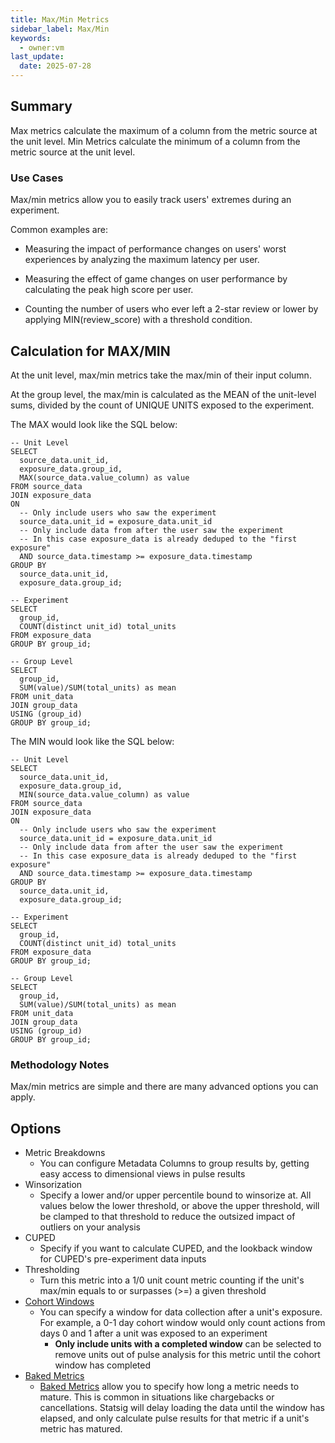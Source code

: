 ```yaml
---
title: Max/Min Metrics
sidebar_label: Max/Min
keywords:
  - owner:vm
last_update:
  date: 2025-07-28
---
```


## Summary

Max metrics calculate the maximum of a column from the metric source at the unit level.
Min Metrics calculate the minimum of a column from the metric source at the unit level.

### Use Cases

Max/min metrics allow you to easily track users' extremes during an experiment.

Common examples are:

- Measuring the impact of performance changes on users' worst experiences by analyzing the maximum latency per user.

- Measuring the effect of game changes on user performance by calculating the peak high score per user.

- Counting the number of users who ever left a 2-star review or lower by applying MIN(review_score) with a threshold condition.

## Calculation for MAX/MIN

At the unit level, max/min metrics take the max/min of their input column.

At the group level, the max/min is calculated as the MEAN of the unit-level sums, divided by the count of UNIQUE UNITS exposed to the experiment.

The MAX would look like the SQL below:

```
-- Unit Level
SELECT
  source_data.unit_id,
  exposure_data.group_id,
  MAX(source_data.value_column) as value
FROM source_data
JOIN exposure_data
ON
  -- Only include users who saw the experiment
  source_data.unit_id = exposure_data.unit_id
  -- Only include data from after the user saw the experiment
  -- In this case exposure_data is already deduped to the "first exposure"
  AND source_data.timestamp >= exposure_data.timestamp
GROUP BY
  source_data.unit_id,
  exposure_data.group_id;

-- Experiment
SELECT
  group_id,
  COUNT(distinct unit_id) total_units
FROM exposure_data
GROUP BY group_id;

-- Group Level
SELECT
  group_id,
  SUM(value)/SUM(total_units) as mean
FROM unit_data
JOIN group_data
USING (group_id)
GROUP BY group_id;
```

The MIN would look like the SQL below:

```
-- Unit Level
SELECT
  source_data.unit_id,
  exposure_data.group_id,
  MIN(source_data.value_column) as value
FROM source_data
JOIN exposure_data
ON
  -- Only include users who saw the experiment
  source_data.unit_id = exposure_data.unit_id
  -- Only include data from after the user saw the experiment
  -- In this case exposure_data is already deduped to the "first exposure"
  AND source_data.timestamp >= exposure_data.timestamp
GROUP BY
  source_data.unit_id,
  exposure_data.group_id;

-- Experiment
SELECT
  group_id,
  COUNT(distinct unit_id) total_units
FROM exposure_data
GROUP BY group_id;

-- Group Level
SELECT
  group_id,
  SUM(value)/SUM(total_units) as mean
FROM unit_data
JOIN group_data
USING (group_id)
GROUP BY group_id;
```

### Methodology Notes

Max/min metrics are simple and there are many advanced options you can apply.

## Options

- Metric Breakdowns
  - You can configure Metadata Columns to group results by, getting easy access to dimensional views in pulse results
- Winsorization
  - Specify a lower and/or upper percentile bound to winsorize at. All values below the lower threshold, or above the upper threshold, will be clamped to that threshold to reduce the outsized impact of outliers on your analysis
- CUPED
  - Specify if you want to calculate CUPED, and the lookback window for CUPED's pre-experiment data inputs
- Thresholding
  - Turn this metric into a 1/0 unit count metric counting if the unit's max/min equals to or surpasses (>=) a given threshold
- [Cohort Windows](../features/cohort-metrics.md)
  - You can specify a window for data collection after a unit's exposure. For example, a 0-1 day cohort window would only count actions from days 0 and 1 after a unit was exposed to an experiment
    - **Only include units with a completed window** can be selected to remove units out of pulse analysis for this metric until the cohort window has completed
- [Baked Metrics](../features/cohort-metrics.md)
  - [Baked Metrics](../features/cohort-metrics.md) allow you to specify how long a metric needs to mature. This is common in situations like chargebacks or cancellations. Statsig will delay loading the data until the window has elapsed, and only calculate pulse results for that metric if a unit's metric has matured.
